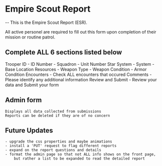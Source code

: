 # Empire Scout Report


-- This is the Empire Scout Report (ESR). 

All active personel are required to fill out this form upon completion of their mission or routine patrol. 



## Complete ALL 6 sections listed below

Trooper ID
    - ID Number
    - Squadron
    - Unit Number
Star System
    - System
    - Base Location
Resources
    - Weapon Type
    - Weapon Condition
    - Armor Condition
Encounters
    - Check ALL encounters that occured
Comments
    - Please identify any additional information
Review and Submit
    - Review your data and Submit your form

## Admin form
    Displays all data collected from submissions
    Reports can be deleted if they are of no concern


## Future Updates
    - upgrade the css properties and maybe animations
    - install a 'PUT' request to flag different reports
    - expand on the report questions and details
    - format the admin page so that not ALL info shows on the front page, 
        but rather a list to be expanded to read the detailed report

